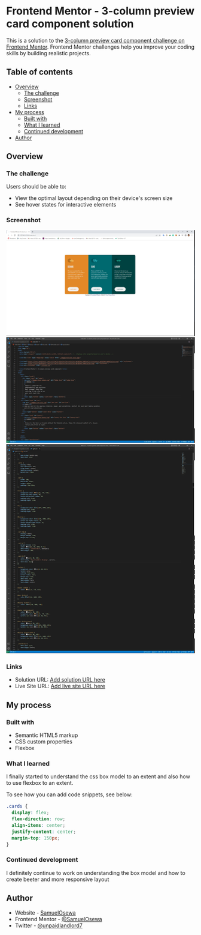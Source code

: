 # Frontend Mentor - 3-column preview card component solution

This is a solution to the [3-column preview card component challenge on Frontend Mentor](https://www.frontendmentor.io/challenges/3column-preview-card-component-pH92eAR2-). Frontend Mentor challenges help you improve your coding skills by building realistic projects.

## Table of contents

- [Overview](#overview)
  - [The challenge](#the-challenge)
  - [Screenshot](#screenshot)
  - [Links](#links)
- [My process](#my-process)
  - [Built with](#built-with)
  - [What I learned](#what-i-learned)
  - [Continued development](#continued-development)
- [Author](#author)

## Overview

### The challenge

Users should be able to:

- View the optimal layout depending on their device's screen size
- See hover states for interactive elements

### Screenshot

![Solution](./images/ScreenShot_20220722231846.jpeg)
![HTML](./images/html.jpeg)
![CSS](./images/css.jpeg)

### Links

- Solution URL: [Add solution URL here](https://your-solution-url.com)
- Live Site URL: [Add live site URL here](https://your-live-site-url.com)

## My process

### Built with

- Semantic HTML5 markup
- CSS custom properties
- Flexbox

### What I learned

I finally started to understand the css box model to an extent and also how to use flexbox to an extent.

To see how you can add code snippets, see below:

```css
.cards {
  display: flex;
  flex-direction: row;
  align-items: center;
  justify-content: center;
  margin-top: 150px;
}
```

### Continued development

I definitely continue to work on understanding the box model and how to create beeter and more responsive layout

## Author

- Website - [SamuelOsewa](https://github.com/SamuelOsewa)
- Frontend Mentor - [@SamuelOsewa](https://www.frontendmentor.io/profile/SamuelOsewa)
- Twitter - [@unpaidlandlord7](https://www.twitter.com/unpaidlandlord7)
